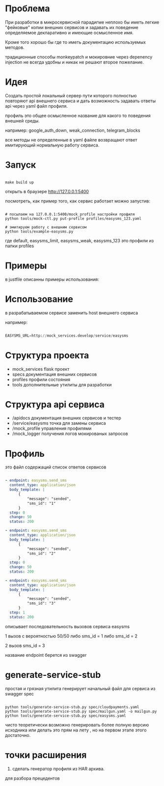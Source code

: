 # Проблема 

При разработки в микросервисной парадигме неплохо бы иметь легкие "фейковые" копии внешних сервисов 
и задавать их поведение определяемое декларативно и имеющие осмысленное имя. 

Кроме того хорошо бы где то иметь документацию используемых методов. 

традиционные способы monkeypatch и мокировние через depenency injection не всегда удобны и никак 
не решают второе пожелание.

# Идея

Создать простой локальный сервер пути которого полностью повторяют api внешнего сервиса
и дать возможность задавать ответы api через yaml файл профиля.

профиль это общее осмысленное название для какого то поведения внешней среды.

например: google_auth_down, weak_connection, telegram_blocks

все методы не определенные в yaml файле возвращают ответ имитирующий нормальную работу сервиса. 

# Запуск

```shell 

make build up

```

открыть в браузере http://127.0.0.1:5400

посмотреть, как пример того, как сервис работает можно запустив:

```shell

# посылаем на 127.0.0.1:5400/mock_profile настройки профиля
python tools/mock-ctl.py put-profile profiles/easysms_123.yaml 

# эмитируем работу с внешним сервисом
python tools/example-easysms.py

```

где default, easysms_limit, easysms_weak, easysms_123 это профили из папки profiles

# Примеры

в justfile описанны примеры использования:


# Использование 

в разрабатываемом сервисе заменить host внешнего сервиса

например: 

```python

EASYSMS_URL=http://mock_services.develop/service/easysms

```

# Cтруктура проекта

* mock_services flask проект
* specs документация внешних сервисов 
* profiles профили состояния 
* tools дополнительные утилиты для разработки 

# Cтруктура api сервиса

* /apidocs документация внешних сервисов и тестер 
* /service/easysms точка для замены сервиса
* /mock_profile управления профилями
* /mock_logger получения логов мокированых запросов

# Профиль

это файл содержаций список ответов сервисов

```yaml

- endpoint: easysms.send_sms
  content_type: application/json
  body_template: |
      {
          "message": "sended",
          "sms_id": "1"
      }
  step: 0
  change: 50
  status: 200

- endpoint: easysms.send_sms
  content_type: application/json
  body_template: |
      {
          "message": "sended",
          "sms_id": "2"
      }
  step: 0
  change: 50
  status: 200

- endpoint: easysms.send_sms
  content_type: application/json
  body_template: |
      {
          "message": "sended",
          "sms_id": "3"
      }
  step: 1
  status: 200
```

описывает последовательность вызовов сервиса easysms

1 вызов с вероятностью 50/50 либо sms_id = 1 либо sms_id = 2

2 вызов sms_id = 3

название endpoint берется из swagger 

# generate-service-stub

простая и грязная утилита генерирует начальный файл для сервиса из swagger spec


```shell

python tools/generate-service-stub.py spec/cloudpayments.yaml
python tools/generate-service-stub.py spec/mailgun.yaml -o mailgun.py
python tools/generate-service-stub.py spec/easysms.yaml

```

чисто теоретически возможно генерировать более полную версию исходника или делать это прям на лету
, но на первом этапе этого достаточно.


# точки расширения

1. сделать генератор профиля из HAR архива.

для разбора прецедентов
